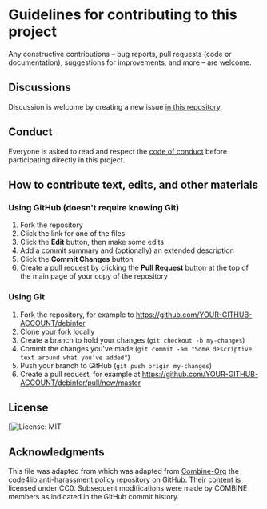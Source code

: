 # Guidelines for contributing to this project

Any constructive contributions &ndash; bug reports, pull requests (code or documentation), suggestions for improvements, and more &ndash; are welcome.

## Discussions

Discussion is welcome by creating a new issue [in this repository](https://github.com/pboesu/debinfer/issues).

## Conduct

Everyone is asked to read and respect the [code of conduct](https://github.com/pboesu/debinfer/blob/master/CODE_OF_CONDUCT.md) before participating directly in this project.

## How to contribute text, edits, and other materials

### Using GitHub (doesn't require knowing Git)

1. Fork the repository
1. Click the link for one of the files
1. Click the **Edit** button, then make some edits
1. Add a commit summary and (optionally) an extended description
1. Click the **Commit Changes** button
1. Create a pull request by clicking the **Pull Request** button at the top of the main page of your copy of the repository

### Using Git

1. Fork the repository, for example to https://github.com/YOUR-GITHUB-ACCOUNT/debinfer
1. Clone your fork locally
1. Create a branch to hold your changes (`git checkout -b my-changes`)
1. Commit the changes you've made (`git commit -am "Some descriptive text around what you've added"`)
1. Push your branch to GitHub (`git push origin my-changes`)
1. Create a pull request, for example at https://github.com/YOUR-GITHUB-ACCOUNT/debinfer/pull/new/master

## License

[![License: MIT](https://img.shields.io/badge/License-MIT-green.svg)

## Acknowledgments

This file was adapted from which was adapted from [Combine-Org](https://raw.githubusercontent.com/combine-org/Community-guidelines/master/CONTRIBUTING.md) the [code4lib anti-harassment policy repository](https://github.com/code4lib/code-of-conduct) on GitHub.  Their content is licensed under CC0.  Subsequent modifications were made by COMBINE members as indicated in the GitHub commit history.
